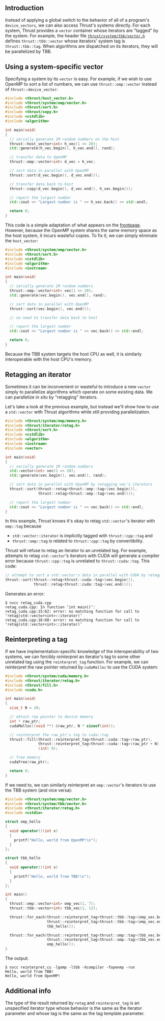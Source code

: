 Introduction
------------

Instead of applying a global switch to the behavior of all of a program's ```device_vectors```, we can also access Thrust's systems directly. For each system, Thrust provides a ```vector``` container whose iterators are "tagged" by the system. For example, the header file [```thrust/system/tbb/vector.h```](https://github.com/thrust/thrust/blob/master/thrust/system/tbb/vector.h) defines ```thrust::tbb::vector``` whose iterators' system tag is ```thrust::tbb::tag```. When algorithms are dispatched on its iterators, they will be parallelized by TBB.

Using a system-specific vector
------------------------------

Specifying a system by its ```vector``` is easy. For example, if we wish to use OpenMP to sort a list of numbers, we can use ```thrust::omp::vector``` instead of ```thrust::device_vector```:

```c++
#include <thrust/host_vector.h>
#include <thrust/system/omp/vector.h>
#include <thrust/sort.h>
#include <thrust/copy.h>
#include <cstdlib>
#include <algorithm>

int main(void)
{
  // serially generate 1M random numbers on the host
  thrust::host_vector<int> h_vec(1 << 20);
  std::generate(h_vec.begin(), h_vec.end(), rand);

  // transfer data to OpenMP
  thrust::omp::vector<int> d_vec = h_vec;

  // sort data in parallel with OpenMP
  thrust::sort(d_vec.begin(), d_vec.end());

  // transfer data back to host
  thrust::copy(d_vec.begin(), d_vec.end(), h_vec.begin());

  // report the largest number
  std::cout << "Largest number is " << h_vec.back() << std::endl;

  return 0;
}
```

This code is a simple adaptation of what appears on the [frontpage](http://thrust.github.com). However, because the OpenMP system shares the same memory space as the host system, it incurs wasteful copies. To fix it, we can simply eliminate the ```host_vector```:

```c++
#include <thrust/system/omp/vector.h>
#include <thrust/sort.h>
#include <cstdlib>
#include <algorithm>
#include <iostream>

int main(void)
{
  // serially generate 1M random numbers
  thrust::omp::vector<int> vec(1 << 20);
  std::generate(vec.begin(), vec.end(), rand);

  // sort data in parallel with OpenMP
  thrust::sort(vec.begin(), vec.end());

  // no need to transfer data back to host

  // report the largest number
  std::cout << "Largest number is " << vec.back() << std::endl;

  return 0;
}
```

Because the TBB system targets the host CPU as well, it is similarly interoperable with the host CPU's memory.

Retagging an iterator
---------------------

Sometimes it can be inconvenient or wasteful to introduce a new ```vector``` simply to parallelize algorithms which operate on some existing data. We can parallelize *in situ* by "retagging" iterators.

Let's take a look at the previous example, but instead we'll show how to use a ```std::vector``` with Thrust algorithms while still providing parallelization.

```c++
#include <thrust/system/omp/memory.h>
#include <thrust/iterator/retag.h>
#include <thrust/sort.h>
#include <cstdlib>
#include <algorithm>
#include <iostream>
#include <vector>

int main(void)
{
  // serially generate 1M random numbers
  std::vector<int> vec(1 << 20);
  std::generate(vec.begin(), vec.end(), rand);

  // sort data in parallel with OpenMP by retagging vec's iterators
  thrust::sort(thrust::retag<thrust::omp::tag>(vec.begin()),
               thrust::retag<thrust::omp::tag>(vec.end()));

  // report the largest number
  std::cout << "Largest number is " << vec.back() << std::endl;
}
```

In this example, Thrust knows it's okay to retag ```std::vector```'s iterator with ```omp::tag``` because

  * ```std::vector::iterator``` is implicitly tagged with ```thrust::cpp::tag``` and
  * ```thrust::omp::tag``` is related to ```thrust::cpp::tag``` by convertibility.

Thrust will refuse to retag an iterator to an unrelated tag. For example, attempts to retag ```std::vector```'s iterators with CUDA will generate a compiler error because ```thrust::cpp::tag``` is unrelated to ```thrust::cuda::tag```. This code:

```c++
// attempt to sort a std::vector's data in parallel with CUDA by retagging vec's iterators
thrust::sort(thrust::retag<thrust::cuda::tag>(vec.begin()),
             thrust::retag<thrust::cuda::tag>(vec.end()));
```
Generates an error:

    $ nvcc retag_cuda.cpp
    retag_cuda.cpp: In function ‘int main()’:
    retag_cuda.cpp:15:62: error: no matching function for call to ‘retag(std::vector<int>::iterator)’
    retag_cuda.cpp:16:60: error: no matching function for call to ‘retag(std::vector<int>::iterator)’

Reinterpreting a tag
--------------------

If we have implementation-specific knowledge of the interoperability of two systems, we can forcibly *reinterpret* an iterator's tag to some other unrelated tag using the ```reinterpret_tag``` function. For example, we can reinterpret the raw pointer returned by ```cudaMalloc``` to use the CUDA system:

```c++
#include <thrust/system/cuda/memory.h>
#include <thrust/iterator/retag.h>
#include <thrust/fill.h>
#include <cuda.h>

int main(void)
{
  size_t N = 10;

  // obtain raw pointer to device memory
  int * raw_ptr;
  cudaMalloc((void **) &raw_ptr, N * sizeof(int));

  // reinterpret the raw_ptr's tag to cuda::tag
  thrust::fill(thrust::reinterpret_tag<thrust::cuda::tag>(raw_ptr),
               thrust::reinterpret_tag<thrust::cuda::tag>(raw_ptr + N),
               (int) 0);

  // free memory
  cudaFree(raw_ptr);

  return 0;
}
```

If we need to, we can similarly reinterpret an ```omp::vector```'s iterators to use the TBB system (and vice versa):

```c++
#include <thrust/system/omp/vector.h>
#include <thrust/system/tbb/vector.h>
#include <thrust/iterator/retag.h>
#include <cstdio>

struct omp_hello
{
  void operator()(int x)
  {
    printf("Hello, world from OpenMP!\n");
  }
};

struct tbb_hello
{
  void operator()(int x)
  {
    printf("Hello, world from TBB!\n");
  }
};

int main()
{
  thrust::omp::vector<int> omp_vec(1, 7);
  thrust::tbb::vector<int> tbb_vec(1, 13);

  thrust::for_each(thrust::reinterpret_tag<thrust::tbb::tag>(omp_vec.begin()),
                   thrust::reinterpret_tag<thrust::tbb::tag>(omp_vec.end()), 
                   tbb_hello());

  thrust::for_each(thrust::reinterpret_tag<thrust::omp::tag>(tbb_vec.begin()),
                   thrust::reinterpret_tag<thrust::omp::tag>(tbb_vec.end()),
                   omp_hello());
}
```

The output:

    $ nvcc reinterpret.cu -lgomp -ltbb -Xcompiler -fopenmp -run
    Hello, world from TBB!
    Hello, world from OpenMP!

Additional info
---------------

The type of the result returned by ```retag``` and ```reinterpret_tag``` is an unspecified iterator type whose behavior is the same as the iterator parameter and whose tag is the same as the tag template parameter.
